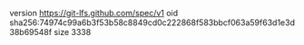 version https://git-lfs.github.com/spec/v1
oid sha256:74974c99a6b3f53b58c8849cd0c222868f583bbcf063a59f63d1e3d38b69548f
size 3338
